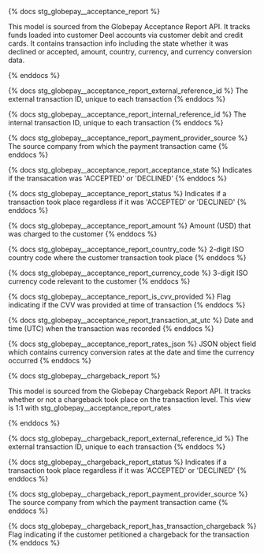 <!-- stg_globepay__acceptance_report table and column field descriptions -->
{% docs stg_globepay__acceptance_report %}

This model is sourced from the Globepay Acceptance Report API. It tracks funds loaded into customer Deel accounts via customer debit and credit cards. It contains transaction info including the state whether it was declined or accepted, amount, country, currency, and currency conversion data.

{% enddocs %}

{% docs stg_globepay__acceptance_report_external_reference_id %}
The external transaction ID, unique to each transaction
{% enddocs %}

{% docs stg_globepay__acceptance_report_internal_reference_id %}
The internal transaction ID, unique to each transaction
{% enddocs %}

{% docs stg_globepay__acceptance_report_payment_provider_source %}
The source company from which the payment transaction came
{% enddocs %}

{% docs stg_globepay__acceptance_report_acceptance_state %}
Indicates if the transacation was 'ACCEPTED' or 'DECLINED'
{% enddocs %}

{% docs stg_globepay__acceptance_report_status %}
Indicates if a transaction took place regardless if it was 'ACCEPTED' or 'DECLINED'
{% enddocs %}

{% docs stg_globepay__acceptance_report_amount %}
Amount (USD) that was charged to the customer
{% enddocs %}

{% docs stg_globepay__acceptance_report_country_code %}
2-digit ISO country code where the customer transaction took place
{% enddocs %}

{% docs stg_globepay__acceptance_report_currency_code %}
3-digit ISO currency code relevant to the customer
{% enddocs %}

{% docs stg_globepay__acceptance_report_is_cvv_provided %}
Flag indicating if the CVV was provided at time of transaction
{% enddocs %}

{% docs stg_globepay__acceptance_report_transaction_at_utc %}
Date and time (UTC) when the transaction was recorded
{% enddocs %}

{% docs stg_globepay__acceptance_report_rates_json %}
JSON object field which contains currency conversion rates at the date and time the currency occurred
{% enddocs %}


<!-- stg_globepay__acceptance_report table and column field descriptions -->
{% docs stg_globepay__chargeback_report %}

This model is sourced from the Globepay Chargeback Report API. It tracks whether or not a chargeback took place on the transaction level. This view is 1:1 with stg_globepay__acceptance_report_rates

{% enddocs %}

{% docs stg_globepay__chargeback_report_external_reference_id %}
The external transaction ID, unique to each transaction
{% enddocs %}

{% docs stg_globepay__chargeback_report_status %}
Indicates if a transaction took place regardless if it was 'ACCEPTED' or 'DECLINED'
{% enddocs %}

{% docs stg_globepay__chargeback_report_payment_provider_source %}
The source company from which the payment transaction came
{% enddocs %}

{% docs stg_globepay__chargeback_report_has_transaction_chargeback %}
Flag indicating if the customer petitioned a chargeback for the transaction
{% enddocs %}
